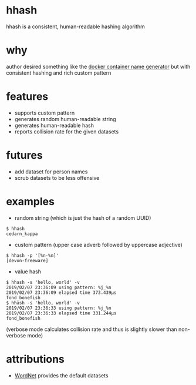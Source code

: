 # hhash

hhash is a consistent, human-readable hashing algorithm

# why
author desired something like the 
[docker container name generator](https://github.com/moby/moby/blob/master/pkg/namesgenerator/names-generator.go)
but with consistent hashing and rich custom pattern 
 

# features
* supports custom pattern
* generates random human-readable string
* generates human-readable hash
* reports collision rate for the given datasets

# futures
* add dataset for person names
* scrub datasets to be less offensive

# examples
* random string (which is just the hash of a random UUID)
```
$ hhash
cedarn_kappa
```
* custom pattern (upper case adverb followed by uppercase adjective)
```
$ hhash -p '[%n-%n]'
[devon-freeware]
```
* value hash
```
$ hhash -s 'hello, world' -v
2019/02/07 23:36:09 using pattern: %j_%n
2019/02/07 23:36:09 elapsed time 373.439µs
fond_bonefish
$ hhash -s 'hello, world' -v
2019/02/07 23:36:33 using pattern: %j_%n
2019/02/07 23:36:33 elapsed time 331.244µs
fond_bonefish
```
(verbose mode calculates collision rate and thus is slightly slower than non-verbose mode)

# attributions
* [WordNet](https://wordnet.princeton.edu/license-and-commercial-use) provides the default datasets
